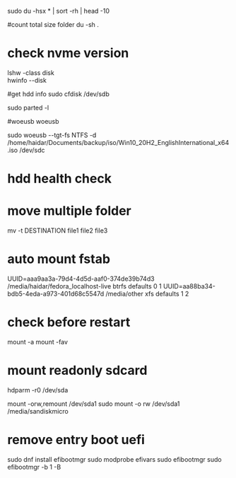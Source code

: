 sudo du -hsx * | sort -rh | head -10

#count total size folder
du -sh .

# check nvme version
lshw -class disk  
hwinfo --disk

#get hdd info
sudo cfdisk /dev/sdb

sudo parted -l

#woeusb
woeusb

sudo woeusb --tgt-fs NTFS -d /home/haidar/Documents/backup/iso/Win10_20H2_EnglishInternational_x64.iso /dev/sdc

# hdd health check

# move multiple folder
mv -t DESTINATION file1 file2 file3


# auto mount fstab
UUID=aaa9aa3a-79d4-4d5d-aaf0-374de39b74d3 /media/haidar/fedora_localhost-live btrfs defaults  0  1
UUID=aa88ba34-bdb5-4eda-a973-401d68c5547d /media/other         xfs     defaults        1 2

# check before restart
mount -a
mount -fav


# mount readonly sdcard
hdparm -r0 /dev/sda

mount -orw,remount /dev/sda1
sudo mount -o rw /dev/sda1 /media/sandiskmicro

# remove entry boot uefi
sudo dnf install efibootmgr
sudo modprobe efivars
sudo efibootmgr
sudo efibootmgr -b 1 -B